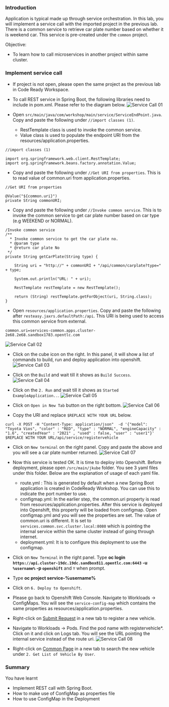 ### Introduction

Application is typical made up through service orchestration.  In this lab, you will implement a service call with the imported project in the previous lab.   There is a common service to retrieve car plate number based on whether it is weekend car. This service is pre-created under the `common` project.     

Objective: 
* To learn how to call microservices in another project within same cluster.


### Implement service call 

* If project is not open,  please open the same project as the previous lab in Code Ready Workspace. 

* To call REST service in Spring Boot, the following libraries need to include in pom.xml.  Please refer to the diagram below. 
![Service Call 01](./images/03/servicecall-01.png)

* Open `src/main/java/com/workshop/main/service/ServiceEndPoint.java`. Copy and paste the following under `//import classes (1)`.   
  * RestTemplate class is used to invoke the common service.  
  * Value class is used to populate the endpoint URI from the resources/application.properties.
```
//import classes (1)

import org.springframework.web.client.RestTemplate;
import org.springframework.beans.factory.annotation.Value;

```

* Copy and paste the following under `//Get URI from properties`.  This is to read value of common.uri from application.properties. 
```
//Get URI from properties

@Value("${common.uri}")
private String commonURI; 

```

* Copy and paste the following under `//Invoke common service`.   This is to invoke the common service to get car plate number based on car type (e.g WEEKEND or NORMAL).
```
/Invoke common service
/**
  * Invoke common service to get the car plate no. 
  * @param type
  * @return car plate No
 */
private String getCarPlate(String type) {

    String uri = "http://" + commonURI + "/api/common/carplate?type=" + type;

    System.out.println("URL: " + uri);

    RestTemplate restTemplate = new RestTemplate();
        
    return (String) restTemplate.getForObject(uri, String.class);
}
```

* Open `resources/application.properties`.  Copy and paste the following after `resteasy.jaxrs.defaultPath:/api`.  This URI is being used to access this common service from external. 
```
common.uri=services-common.apps.cluster-2e68.2e68.sandbox1783.opentlc.com
```
![Service Call 02](./images/03/servicecall-02.png)

* Click on the cube icon on the right.  In this panel,  it will show a list of commands to build, run and deploy application into openshift. 
![Service Call 03](./images/03/servicecall-03.png)

* Click on the `Build` and wait till it shows as `Build Success`.
![Service Call 04](./images/03/servicecall-04.png)

* Click on the `2. Run` and wait till it shows as `Started ExampleApplication..`.
![Service Call 05](./images/03/servicecall-05.png)

* Click on `Open in New Tab` button on the right bottom. 
![Service Call 06](./images/03/servicecall-06.png)

* Copy the URI and replace `$REPLACE WITH YOUR URL` below.  
```
curl -X POST -H "Content-Type: application/json"  -d '{"model": "Toyota Vios", "color" : "RED", "type" : "NORMAL", "engineCapacity" : "1.6", "createdYear" : "2021" , "used" : false, "user" : "user1"}'  $REPLACE WITH YOUR URL/api/service/registervehicle 
```

* Click on `New terminal` on the right panel.  Copy and paste the above and you will see a car plate number returned. 
![Service Call 07](./images/03/servicecall-07.png)

* Now this service is tested OK.  It is time to deploy into Openshift.  Before deployment, please open `/src/main/jkube` folder.  You see 3 yaml files under this folder.   Below are the explanation of usage of each yaml file. 
  * route.yml : This is generated by default when a new Spring Boot application is created in CodeReady Workshop.  You can use this to indicate the port number to use.  
  * configmap.yml: In the earlier step,  the common.uri property is read from resources/application.properties.   After this service is deployed into Openshift,  this property will be loaded from configmap.  Open configmap.yml and you will see the properties are set.  The value of common.uri is different.  It is set to `services.common.svc.cluster.local:8080` which is pointing the internal service within the same cluster instead of going through internet.  
  * deployment.yml: It is to configure this deployment to use the configmap. 

* Click on `New Terminal` in the right panel.  Type **oc login `https://api.cluster-19dc.19dc.sandbox811.opentlc.com:6443` -u `%username%` -p `openshift`** and `Y` when prompt.

* Type **oc project service-%username%**

* Click on `6. Deploy to Openshift`.   

* Please go back to Openshift Web Console.   Navigate to Workloads -> ConfigMaps.  You will see the `service-config-map` which contains the same properties as resources/application.properties. 
* Right-click on [Submit Request](http://submitrequest-service-%username%.apps.cluster-2e68.2e68.sandbox1783.opentlc.com) in a new tab to register a new vehicle.                                         

* Navigate to Workloads -> Pods.  Find the pod name with registervehicle*.  Click on it and click on Logs tab.  You will see the URL pointing the internal service instead of the route uri.
![Service Call 08](./images/03/servicecall-08.png)

* Right-click on [Common Page](http://services-common.apps.cluster-2e68.2e68.sandbox1783.opentlc.com) in a new tab to search the new vehicle under `2. Get List of Vehicle By User`.  

### Summary

You have learnt 
* Implement REST call with Spring Boot. 
* How to make use of ConfigMap as properties file
* How to use ConfigMap in the Deployment

